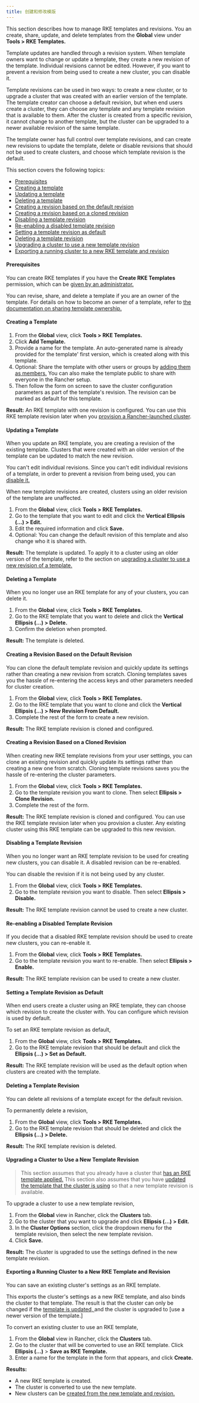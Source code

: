 ```yaml
---
title: 创建和修改模版
---
```


This section describes how to manage RKE templates and revisions. You an create, share, update, and delete templates from the **Global** view under **Tools > RKE Templates.**

Template updates are handled through a revision system. When template owners want to change or update a template, they create a new revision of the template. Individual revisions cannot be edited. However, if you want to prevent a revision from being used to create a new cluster, you can disable it.

Template revisions can be used in two ways: to create a new cluster, or to upgrade a cluster that was created with an earlier version of the template. The template creator can choose a default revision, but when end users create a cluster, they can choose any template and any template revision that is available to them. After the cluster is created from a specific revision, it cannot change to another template, but the cluster can be upgraded to a newer available revision of the same template.

The template owner has full control over template revisions, and can create new revisions to update the template, delete or disable revisions that should not be used to create clusters, and choose which template revision is the default.

This section covers the following topics:

* [Prerequisites](#prerequisites)
* [Creating a template](#creating-a-template)
* [Updating a template](#updating-a-template)
* [Deleting a template](#deleting-a-template)
* [Creating a revision based on the default revision](#creating-a-revision-based-on-the-default-revision)
* [Creating a revision based on a cloned revision](#creating-a-revision-based-on-a-cloned-revision)
* [Disabling a template revision](#disabling-a-template-revision)
* [Re-enabling a disabled template revision](#re-enabling-a-disabled-template-revision)
* [Setting a template revision as default](#setting-a-template-revision-as-default)
* [Deleting a template revision](#deleting-a-template-revision)
* [Upgrading a cluster to use a new template revision](#upgrading-a-cluster-to-use-a-new-template-revision)
* [Exporting a running cluster to a new RKE template and revision](#exporting-a-running-cluster-to-a-new-rke-template-and-revision)

#### Prerequisites

You can create RKE templates if you have the **Create RKE Templates** permission, which can be [given by an administrator.](/docs/admin-settings/rke-templates/creator-permissions)

You can revise, share, and delete a template if you are an owner of the template. For details on how to become an owner of a template, refer to [the documentation on sharing template ownership.](/docs/admin-settings/rke-templates/template-access-and-sharing/#sharing-ownership-of-templates)

#### Creating a Template

1. From the **Global** view, click **Tools > RKE Templates.**
1. Click **Add Template.**
1. Provide a name for the template. An auto-generated name is already provided for the template' first version, which is created along with this template.
1. Optional: Share the template with other users or groups by [adding them as members.](/docs/admin-settings/rke-templates/template-access-and-sharing/#sharing-templates-with-specific-users) You can also make the template public to share with everyone in the Rancher setup.
1. Then follow the form on screen to save the cluster configuration parameters as part of the template's revision. The revision can be marked as default for this template.

**Result:** An RKE template with one revision is configured. You can use this RKE template revision later when you [provision a Rancher-launched cluster](/docs/cluster-provisioning/rke-clusters).

#### Updating a Template

When you update an RKE template, you are creating a revision of the existing template. Clusters that were created with an older version of the template can be updated to match the new revision.

You can't edit individual revisions. Since you can't edit individual revisions of a template, in order to prevent a revision from being used, you can [disable it.](#disabling-a-template-revision)

When new template revisions are created, clusters using an older revision of the template are unaffected.

1. From the **Global** view, click **Tools > RKE Templates.**
1. Go to the template that you want to edit and click the **Vertical Ellipsis (...) > Edit.**
1. Edit the required information and click **Save.**
1. Optional: You can change the default revision of this template and also change who it is shared with.

**Result:** The template is updated. To apply it to a cluster using an older version of the template, refer to the section on [upgrading a cluster to use a new revision of a template.](#upgrading-a-cluster-to-use-a-new-template-revision)

#### Deleting a Template

When you no longer use an RKE template for any of your clusters, you can delete it.

1. From the **Global** view, click **Tools > RKE Templates.**
1. Go to the RKE template that you want to delete and click the **Vertical Ellipsis (...) > Delete.**
1. Confirm the deletion when prompted.

**Result:** The template is deleted.

#### Creating a Revision Based on the Default Revision

You can clone the default template revision and quickly update its settings rather than creating a new revision from scratch. Cloning templates saves you the hassle of re-entering the access keys and other parameters needed for cluster creation.

1. From the **Global** view, click **Tools > RKE Templates.**
1. Go to the RKE template that you want to clone and click the **Vertical Ellipsis (...) > New Revision From Default.**
1. Complete the rest of the form to create a new revision.

**Result:** The RKE template revision is cloned and configured.

#### Creating a Revision Based on a Cloned Revision

When creating new RKE template revisions from your user settings, you can clone an existing revision and quickly update its settings rather than creating a new one from scratch. Cloning template revisions saves you the hassle of re-entering the cluster parameters.

1. From the **Global** view, click **Tools > RKE Templates.**
1. Go to the template revision you want to clone. Then select **Ellipsis > Clone Revision.**
1. Complete the rest of the form.

**Result:** The RKE template revision is cloned and configured. You can use the RKE template revision later when you provision a cluster. Any existing cluster using this RKE template can be upgraded to this new revision.

#### Disabling a Template Revision

When you no longer want an RKE template revision to be used for creating new clusters, you can disable it. A disabled revision can be re-enabled.

You can disable the revision if it is not being used by any cluster.

1. From the **Global** view, click **Tools > RKE Templates.**
1. Go to the template revision you want to disable. Then select **Ellipsis > Disable.**

**Result:** The RKE template revision cannot be used to create a new cluster.

#### Re-enabling a Disabled Template Revision

If you decide that a disabled RKE template revision should be used to create new clusters, you can re-enable it.

1. From the **Global** view, click **Tools > RKE Templates.**
1. Go to the template revision you want to re-enable. Then select **Ellipsis > Enable.**

**Result:** The RKE template revision can be used to create a new cluster.

#### Setting a Template Revision as Default

When end users create a cluster using an RKE template, they can choose which revision to create the cluster with. You can configure which revision is used by default.

To set an RKE template revision as default, 

1. From the **Global** view, click **Tools > RKE Templates.**
1. Go to the RKE template revision that should be default and click the **Ellipsis (...) > Set as Default.**

**Result:** The RKE template revision will be used as the default option when clusters are created with the template.

#### Deleting a Template Revision

You can delete all revisions of a template except for the default revision.

To permanently delete a revision, 

1. From the **Global** view, click **Tools > RKE Templates.**
1. Go to the RKE template revision that should be deleted and click the **Ellipsis (...) > Delete.**

**Result:** The RKE template revision is deleted.

#### Upgrading a Cluster to Use a New Template Revision

> This section assumes that you already have a cluster that [has an RKE template applied.](/docs/admin-settings/rke-templates/applying-templates)
> This section also assumes that you have [updated the template that the cluster is using](#updating-a-template) so that a new template revision is available.

To upgrade a cluster to use a new template revision, 

1. From the **Global** view in Rancher, click the **Clusters** tab.
1. Go to the cluster that you want to upgrade and click **Ellipsis (...) > Edit.**
1. In the **Cluster Options** section, click the dropdown menu for the template revision, then select the new template revision.
1. Click **Save.**

**Result:** The cluster is upgraded to use the settings defined in the new template revision.

#### Exporting a Running Cluster to a New RKE Template and Revision

You can save an existing cluster's settings as an RKE template.

This exports the cluster's settings as a new RKE template, and also binds the cluster to that template. The result is that the cluster can only be changed if the [template is updated, ](/docs/admin-settings/rke-templates/creating-and-revising/#updating-a-template) and the cluster is upgraded to [use a newer version of the template.]

To convert an existing cluster to use an RKE template, 

1. From the **Global** view in Rancher, click the **Clusters** tab.
1. Go to the cluster that will be converted to use an RKE template. Click **Ellipsis (...)** > **Save as RKE Template.**
1. Enter a name for the template in the form that appears, and click **Create.**

**Results:**

* A new RKE template is created.
* The cluster is converted to use the new template.
* New clusters can be [created from the new template and revision.](/docs/admin-settings/rke-templates/applying-templates/#creating-a-cluster-from-an-rke-template)

